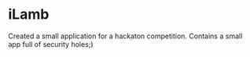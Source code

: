 iLamb
=====

Created a small application for a hackaton competition. Contains a small app full of security holes;)
